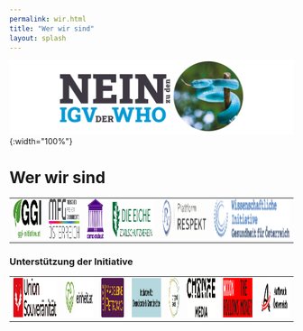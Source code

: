 ```yaml
---
permalink: wir.html
title: "Wer wir sind"
layout: splash
---
```


![Nein zu den IGV der WHO](/assets/images/neinzuigv-logo.png){:width="100%"}

# Wer wir sind

<table style="border: none;">
  <tr td style="border: none;">
    <td style="border: none;"><a href="https://ggi-initiative.at/"><img src="/assets/images/2025-10-05-GGI-Logo.svg" style="height:5em"></a></td>
    <td style="border: none;"><a href="https://www.mfg-oe.at/"><img src="/assets/images/2025-10-05-MFG-Logo.svg" style="height:5em"></a></td>
    <td style="border: none;"><a href="https://demokratie.at/"><img src="/assets/images/2025-10-06-demokratie-logo.svg" style="height:5em"></a></td>
    <td style="border: none;"><a href="https://www.die-eiche.at/"><img src="/assets/images/2025-10-13-Eiche.svg" style="height:5em"></a></td>
    <td style="border: none;"><a href="https://respekt.plus/"><img src="/assets/images/2025-10-05-Respekt-Logo.svg" style="height:5em"></a></td>
    <td style="border: none;"><a href="https://www.gesundheit-oesterreich.at/"><img src="/assets/images/2025-10-05-Gesundheit-Logo.svg" style="height:5em"></a></td>
  </tr>
</table>

### Unterstützung der Initiative

<table style="border: none;">
  <tr td style="border: none;">
    <td style="border: none;"><a href="https://souveraenitaet.org"><img src="/assets/images/2025-10-05-Souveraenitaet-Logo.svg" style="height:5em"></a></td>
    <td style="border: none;"><a href="https://einheit.at/"><img src="/assets/images/2025-10-13-Einheit.svg" style="height:5em"></a></td>
    <td style="border: none;"><a href="https://liste-petrovic.at/"><img src="/assets/images/2025-10-05-LMP-Logo.svg" style="height:5em"></a></td>
    <td style="border: none;"><a href="https://demokratieundgrundrechte.org/"><img src="/assets/images/2025-10-12-demokratie-grundrechte-logo.svg" style="height:5em"></a></td>
    <td style="border: none;"><a href="https://www.brightside.at/"><img src="/assets/images/2025-10-05-Brightside-Logo.svg" style="height:5em"></a></td>
    <td style="border: none;"><a href="https://changemedia.club/"><img src="/assets/images/2025-10-05-Changemedia-Logo.svg" style="height:5em"></a></td>
    <td style="border: none;"><a href="https://www.nixonfollowsthemoney.com/"><img src="/assets/images/2025-10-12-nixon-logo.svg" style="height:5em"></a></td>
    <td style="border: none;"><a href="https://aufbruchoesterreich.at/"><img src="/assets/images/2025-10-12-Aufbruch.svg" style="height:5em"></a></td>
  </tr>
</table>
